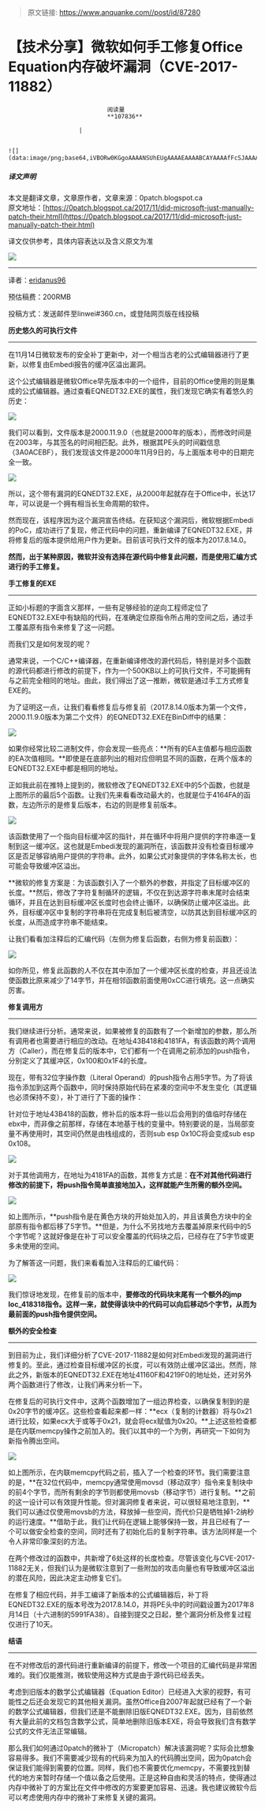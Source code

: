 > 原文链接: https://www.anquanke.com//post/id/87280 


# 【技术分享】微软如何手工修复Office Equation内存破坏漏洞（CVE-2017-11882）


                                阅读量   
                                **107836**
                            
                        |
                        
                                                                                                                                    ![](data:image/png;base64,iVBORw0KGgoAAAANSUhEUgAAAAEAAAABCAYAAAAfFcSJAAAAAXNSR0IArs4c6QAAAARnQU1BAACxjwv8YQUAAAAJcEhZcwAADsQAAA7EAZUrDhsAAAANSURBVBhXYzh8+PB/AAffA0nNPuCLAAAAAElFTkSuQmCC)
                                                                                            



##### 译文声明

本文是翻译文章，文章原作者，文章来源：0patch.blogspot.ca
                                <br>原文地址：[https://0patch.blogspot.ca/2017/11/did-microsoft-just-manually-patch-their.html](https://0patch.blogspot.ca/2017/11/did-microsoft-just-manually-patch-their.html)

译文仅供参考，具体内容表达以及含义原文为准

**[![](https://p5.ssl.qhimg.com/t01a74ce54ba1708086.jpg)](https://p5.ssl.qhimg.com/t01a74ce54ba1708086.jpg)**

****

译者：[eridanus96](http://bobao.360.cn/member/contribute?uid=2857535356)

预估稿费：200RMB

投稿方式：发送邮件至linwei#360.cn，或登陆网页版在线投稿



**历史悠久的可执行文件**

****

在11月14日微软发布的安全补丁更新中，对一个相当古老的公式编辑器进行了更新，以修复由Embedi报告的缓冲区溢出漏洞。

这个公式编辑器是微软Office早先版本中的一个组件，目前的Office使用的则是集成的公式编辑器。通过查看EQNEDT32.EXE的属性，我们发现它确实有着悠久的历史：

[![](https://p3.ssl.qhimg.com/t0144dc51903949e4b4.png)](https://p3.ssl.qhimg.com/t0144dc51903949e4b4.png)

我们可以看到，文件版本是2000.11.9.0（也就是2000年的版本），而修改时间是在2003年，与其签名的时间相匹配。此外，根据其PE头的时间戳信息（3A0ACEBF），我们发现该文件是2000年11月9日的，与上面版本号中的日期完全一致。

[![](https://p3.ssl.qhimg.com/t014c209b2a6a37fd5b.png)](https://p3.ssl.qhimg.com/t014c209b2a6a37fd5b.png)



所以，这个带有漏洞的EQNEDT32.EXE，从2000年起就存在于Office中，长达17年，可以说是一个拥有相当长生命周期的软件。

然而现在，该程序因为这个漏洞宣告终结。在获知这个漏洞后，微软根据Embedi的PoC，成功进行了复现，修正代码中的问题，重新编译了EQNEDT32.EXE，并将修复后的版本提供给用户作为更新。目前该可执行文件的版本为2017.8.14.0。

**然而，出于某种原因，微软并没有选择在源代码中修复此问题，而是使用汇编方式进行的手工修复。**





**手工修复的EXE**

****

正如小标题的字面含义那样，一些有足够经验的逆向工程师定位了EQNEDT32.EXE中有缺陷的代码，在准确定位原指令所占用的空间之后，通过手工覆盖原有指令来修复了这一问题。

而我们又是如何发现的呢？

通常来说，一个C/C++编译器，在重新编译修改的源代码后，特别是对多个函数的源代码都进行修改的前提下，作为一个500KB以上的可执行文件，不可能拥有与之前完全相同的地址。由此，我们得出了这一推断，微软是通过手工方式修复EXE的。

为了证明这一点，让我们看看修复后与修复前（2017.8.14.0版本为第一个文件，2000.11.9.0版本为第二个文件）的EQNEDT32.EXE在BinDiff中的结果：

[![](https://p1.ssl.qhimg.com/t0167d4eb18ac8fb257.png)](https://p1.ssl.qhimg.com/t0167d4eb18ac8fb257.png)

如果你经常比较二进制文件，你会发现一些亮点：**所有的EA主值都与相应函数的EA次值相同。**即使是在底部列出的相对应但明显不同的函数，在两个版本的EQNEDT32.EXE中都是相同的地址。

正如我此前在推特上提到的，微软修改了EQNEDT32.EXE中的5个函数，也就是上图所示的最后5个函数。让我们先来看看改动最大的，也就是位于4164FA的函数，左边所示的是修复后版本，右边的则是修复前版本。

[![](https://p3.ssl.qhimg.com/t01badcc8a90294b0e2.png)](https://p3.ssl.qhimg.com/t01badcc8a90294b0e2.png)

该函数使用了一个指向目标缓冲区的指针，并在循环中将用户提供的字符串逐一复制到这一缓冲区。这也就是Embedi发现的漏洞所在，该函数并没有检查目标缓冲区是否足够容纳用户提供的字符串。此外，如果公式对象提供的字体名称太长，也可能会导致缓冲区溢出。

**微软的修复方案是：为该函数引入了一个额外的参数，并指定了目标缓冲区的长度。**然后，修改了字符复制循环的逻辑，不仅在到达源字符串末尾时会结束循环，并且在达到目标缓冲区长度时也会终止循环，以确保防止缓冲区溢出。此外，目标缓冲区中复制的字符串将在完成复制后被清空，以防其达到目标缓冲区的长度，从而造成字符串不能结束。

让我们看看加注释后的汇编代码（左侧为修复后函数，右侧为修复前函数）：

[![](https://p4.ssl.qhimg.com/t010f55cb91f414f3da.png)](https://p4.ssl.qhimg.com/t010f55cb91f414f3da.png)

如你所见，修复此函数的人不仅在其中添加了一个缓冲区长度的检查，并且还设法使函数比原来减少了14字节，并在相邻函数前面使用0xCC进行填充。这一点确实厉害。



**修复调用方**

****

我们继续进行分析。通常来说，如果被修复的函数有了一个新增加的参数，那么所有调用者也需要进行相应的改动。在地址43B418和4181FA，有该函数的两个调用方（Caller），而在修复后的版本中，它们都有一个在调用之前添加的push指令，分别定义了其缓冲区，0x100和0x1F4的长度。

现在，带有32位字操作数（Literal Operand）的push指令占用5字节。为了将该指令添加到这两个函数中，同时保持原始代码在紧凑的空间中不发生变化（其逻辑也必须保持不变），补丁进行了下面的操作：

针对位于地址43B418的函数，修补后的版本将一些以后会用到的值临时存储在ebx中，而非像之前那样，存储在本地基于栈的变量中。特别要说的是，当局部变量不再使用时，其空间仍然是由栈组成的，否则sub esp 0x10C将会变成sub esp 0x108。

[![](https://p1.ssl.qhimg.com/t01dab898ca87b1e7f1.png)](https://p1.ssl.qhimg.com/t01dab898ca87b1e7f1.png)

对于其他调用方，在地址为4181FA的函数，其修复方式是：**在不对其他代码进行修改的前提下，将push指令简单直接地加入，这样就能产生所需的额外空间。**

[![](https://p3.ssl.qhimg.com/t017162f6cab7825b07.png)](https://p3.ssl.qhimg.com/t017162f6cab7825b07.png)



如上图所示，**push指令是在黄色方块的开始处加入的，并且该黄色方块中的全部原有指令都后移了5字节。**但是，为什么不另找地方去覆盖掉原来代码中的5个字节呢？这就好像是在补丁可以安全覆盖的代码块之后，已经存在了5字节或更多未使用的空间。

为了解答这一问题，我们来看看加入注释后的汇编代码：

[![](https://p4.ssl.qhimg.com/t0175c79203dce0babd.png)](https://p4.ssl.qhimg.com/t0175c79203dce0babd.png)



我们惊讶地发现，在修复前的版本中，**要修改的代码块末尾有一个额外的jmp loc_418318指令。这样一来，就使得该块中的代码可以向后移动5个字节，从而为最前面的push指令提供空间。**



**额外的安全检查**

****

到目前为止，我们详细分析了CVE-2017-11882是如何对Embedi发现的漏洞进行修复的。至此，通过检查目标缓冲区的长度，可以有效防止缓冲区溢出。然而，除此之外，新版本的EQNEDT32.EXE在地址41160F和4219F0的地址处，还对另外两个函数进行了修改，让我们再来分析一下。

在修复后的可执行文件中，这两个函数增加了一组边界检查，以确保复制到的是0x20字节的缓冲区。这些检查看起来都一样：**ecx（复制的计数器）将与0x21进行比较，如果ecx大于或等于0x21，就会将ecx赋值为0x20。**上述这些检查都是在内联memcpy操作之前加入的。我们以其中的一个为例，再研究一下如何为新指令腾出空间。

[![](https://p0.ssl.qhimg.com/t01179628dcd4348dbb.png)](https://p0.ssl.qhimg.com/t01179628dcd4348dbb.png)



如上图所示，在内联memcpy代码之前，插入了一个检查的环节。我们需要注意的是，**在32位代码中，memcpy通常使用movsd（移动双字）指令来复制块中的前4个字节，而所有剩余的字节则都使用movsb（移动字节）进行复制。**之前的这一设计可以有效提升性能。但对漏洞修复者来说，可以很轻易地注意到，**我们可以通过仅使用movsb的方法，释放掉一些空间，而代价只是牺牲掉1-2纳秒的运行速度。**借助于此，我们让代码在逻辑上能够保持一致，并且已经有了一个可以做安全检查的空间，同时还有了初始化后的复制字符串。该方法同样是一个令人非常印象深刻的方法。

在两个修改过的函数中，共新增了6处这样的长度检查。尽管该变化与CVE-2017-11882无关，但我们认为是微软注意到了一些附加的攻击向量也有导致缓冲区溢出的潜在风险，因此决定主动修复它们。

在修复了相应代码，并手工编译了新版本的公式编辑器后，补丁将EQNEDT32.EXE的版本号改为2017.8.14.0，并将PE头中的时间戳设置为2017年8月14日（十六进制的5991FA38）。自接到提交之日起，整个漏洞分析及修复过程仅进行了10天。



**结语**

****

在不对修改后的源代码进行重新编译的前提下，修改一个项目的汇编代码是非常困难的。我们仅能推测，微软使用这种方式是由于源代码已经丢失。

考虑到旧版本的数学公式编辑器（Equation Editor）已经进入大家的视野，有可能性之后还会发现它的其他相关漏洞。虽然Office自2007年起就已经有了一个新的数学公式编辑器，但我们还是不能删除旧版EQNEDT32.EXE。因为，目前依然有大量此前的文档包含数学公式，简单地删除旧版本EXE，将会导致我们含有数学公式的文件无法正常编辑。

那么我们如何通过0patch的微补丁（Micropatch）解决该漏洞呢？实际会比想象容易得多。我们不需要减少现有的代码来为加入的代码腾出空间，因为0patch会保证我们能得到需要的位置。同样，我们也不需要优化memcpy，不需要找到替代的地方来暂时存储一个值以备之后使用。正是这种自由和灵活的特点，使得通过内存中微补丁的方案比在文件中修改的方案要更加容易、迅速。我也建议微软今后可以考虑使用内存中的微补丁来修复关键的漏洞。
